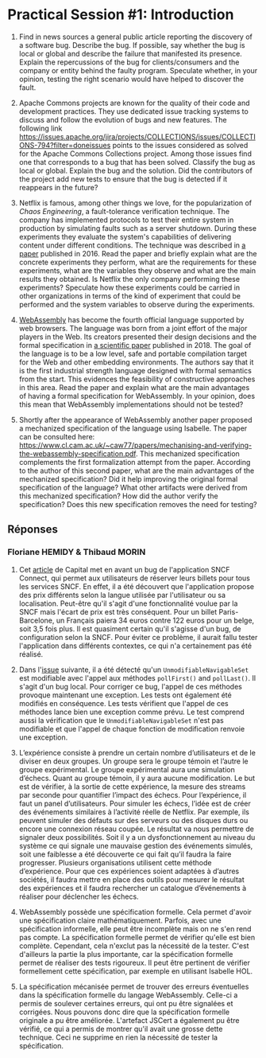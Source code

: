 # Practical Session #1: Introduction

1. Find in news sources a general public article reporting the discovery of a software bug. Describe the bug. If possible, say whether the bug is local or global and describe the failure that manifested its presence. Explain the repercussions of the bug for clients/consumers and the company or entity behind the faulty program. Speculate whether, in your opinion, testing the right scenario would have helped to discover the fault.


2. Apache Commons projects are known for the quality of their code and development practices. They use dedicated issue tracking systems to discuss and follow the evolution of bugs and new features. The following link https://issues.apache.org/jira/projects/COLLECTIONS/issues/COLLECTIONS-794?filter=doneissues points to the issues considered as solved for the Apache Commons Collections project. Among those issues find one that corresponds to a bug that has been solved. Classify the bug as local or global. Explain the bug and the solution. Did the contributors of the project add new tests to ensure that the bug is detected if it reappears in the future?


3. Netflix is famous, among other things we love, for the popularization of *Chaos Engineering*, a fault-tolerance verification technique. The company has implemented protocols to test their entire system in production by simulating faults such as a server shutdown. During these experiments they evaluate the system's capabilities of delivering content under different conditions. The technique was described in [a paper](https://arxiv.org/ftp/arxiv/papers/1702/1702.05843.pdf) published in 2016. Read the paper and briefly explain what are the concrete experiments they perform, what are the requirements for these experiments, what are the variables they observe and what are the main results they obtained. Is Netflix the only company performing these experiments? Speculate how these experiments could be carried in other organizations in terms of the kind of experiment that could be performed and the system variables to observe during the experiments.


4. [WebAssembly](https://webassembly.org/) has become the fourth official language supported by web browsers. The language was born from a joint effort of the major players in the Web. Its creators presented their design decisions and the formal specification in [a scientific paper](https://people.mpi-sws.org/~rossberg/papers/Haas,%20Rossberg,%20Schuff,%20Titzer,%20Gohman,%20Wagner,%20Zakai,%20Bastien,%20Holman%20-%20Bringing%20the%20Web%20up%20to%20Speed%20with%20WebAssembly.pdf) published in 2018. The goal of the language is to be a low level, safe and portable compilation target for the Web and other embedding environments. The authors say that it is the first industrial strength language designed with formal semantics from the start. This evidences the feasibility of constructive approaches in this area. Read the paper and explain what are the main advantages of having a formal specification for WebAssembly. In your opinion, does this mean that WebAssembly implementations should not be tested? 


5.  Shortly after the appearance of WebAssembly another paper proposed a mechanized specification of the language using Isabelle. The paper can be consulted here: https://www.cl.cam.ac.uk/~caw77/papers/mechanising-and-verifying-the-webassembly-specification.pdf. This mechanized specification complements the first formalization attempt from the paper. According to the author of this second paper, what are the main advantages of the mechanized specification? Did it help improving the original formal specification of the language? What other artifacts were derived from this mechanized specification? How did the author verify the specification? Does this new specification removes the need for testing?

## Réponses
### Floriane HEMIDY & Thibaud MORIN

1. Cet [article](https://www.capital.fr/entreprises-marches/sncf-connect-un-nouveau-bug-fait-beaucoup-varier-le-prix-des-billets-1428963) de Capital met en avant un bug de l'application SNCF Connect, qui permet aux utilisateurs de réserver leurs billets pour tous les services SNCF. En effet, il a été découvert que l'application propose des prix différents selon la langue utilisée par l'utilisateur ou sa localisation. Peut-être qu'il s'agit d'une fonctionnalité voulue par la SNCF mais l'écart de prix est très conséquent. Pour un billet Paris-Barcelone, un Français paiera 34 euros contre 122 euros pour un belge, soit 3,5 fois plus. Il est quasiment certain qu'il s'agisse d'un bug, de configuration selon la SNCF. Pour éviter ce problème, il aurait fallu tester l'application dans différents contextes, ce qui n'a certainement pas été réalisé.


2. Dans l'[issue](https://issues.apache.org/jira/projects/COLLECTIONS/issues/COLLECTIONS-799?filter=doneissues) suivante, il a été détecté qu'un ```UnmodifiableNavigableSet``` est modifiable avec l'appel aux méthodes ```pollFirst()``` and ```pollLast()```. Il s'agit d'un bug local. Pour corriger ce bug, l'appel de ces méthodes provoque maintenant une exception. Les tests ont également été modifiés en conséquence. Les tests vérifient que l'appel de ces méthodes lance bien une exception comme prévu. Le test comprend aussi la vérification que le ```UnmodifiableNavigableSet``` n'est pas modifiable et que l'appel de chaque fonction de modification renvoie une exception.


3. L’expérience consiste à prendre un certain nombre d’utilisateurs et de le diviser en deux groupes. Un groupe sera le groupe témoin et l’autre le groupe expérimental. Le groupe expérimental aura une simulation d’échecs. Quant au groupe témoin, il y aura aucune modification. Le but est de vérifier, à la sortie de cette expérience, la mesure des streams par seconde pour quantifier l’impact des échecs. Pour l’expérience, il faut un panel d’utilisateurs. Pour simuler les échecs, l’idée est de créer des événements similaires à l’activité réelle de Netflix. Par exemple, ils peuvent simuler des défauts sur des serveurs ou des disques durs ou encore une connexion réseau coupée. Le résultat va nous permettre de signaler deux possibilités. Soit il y a un dysfonctionnement au niveau du système ce qui signale une mauvaise gestion des événements simulés, soit une faiblesse a été découverte ce qui fait qu’il faudra la faire progresser. Plusieurs organisations utilisent cette méthode d’expérience. Pour que ces expériences soient adaptées à d’autres sociétés, il faudra mettre en place des outils pour mesurer le résultat des expériences et il faudra rechercher un catalogue d’événements à réaliser pour déclencher les échecs.


4. WebAssembly possède une spécification formelle. Cela permet d'avoir une spécification claire mathématiquement. Parfois, avec une spécification informelle, elle peut être incomplète mais on ne s'en rend pas compte. La spécification formelle permet de vérifier qu'elle est bien complète. Cependant, cela n'exclut pas la nécessité de la tester. C'est d'ailleurs la partie la plus importante, car la spécification formelle permet de réaliser des tests rigoureux. Il peut être pertinent de vérifier formellement cette spécification, par exemple en utilisant Isabelle HOL.


5. La spécification mécanisée permet de trouver des erreurs éventuelles dans la spécification formelle du langage WebAssembly. Celle-ci a permis de soulever certaines erreurs, qui ont pu être signalées et corrigées. Nous pouvons donc dire que la spécification formelle originale a pu être améliorée. L'artefact JSCert a également pu être vérifié, ce qui a permis de montrer qu'il avait une grosse dette technique. Ceci ne supprime en rien la nécessité de tester la spécification.